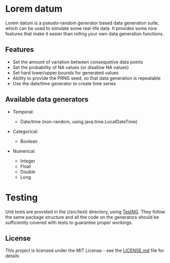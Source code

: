 # Lorem datum

Lorem datum is a pseudo-random generator based data generation suite, which can 
be used to simulate some real-life data. It provides some nice features that make 
it easier than rolling your own data generation functions.

## Features

* Set the amount of variation between consequetive data points
* Set the probability of NA values (or disallow NA values)
* Set hard lower/upper bounds for generated values
* Ability to provide the PRNG seed, so that data generation is repeatable
* Use the date/time generator to create time series

## Available data generators

* Temporal:
  * Date/time (non-random, using java.time.LocalDateTime)
  
* Categorical:
  * Boolean
  
* Numerical:
  * Integer
  * Float
  * Double
  * Long
  
# Testing

Unit tests are provided in the (/src/test) directory, using [TestNG](http://testng.org).
They follow the same package structure and all the code on the generators should
be sufficiently covered with tests to guarantee proper workings.

## License

This project is licensed under the MIT License - see the [LICENSE.md](LICENSE.md) 
file for details
